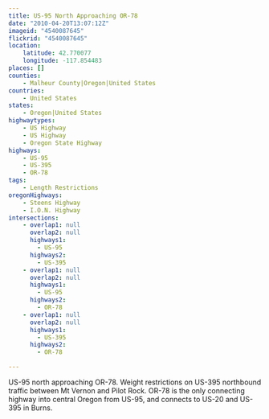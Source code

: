 ```yaml
---
title: US-95 North Approaching OR-78
date: "2010-04-20T13:07:12Z"
imageid: "4540087645"
flickrid: "4540087645"
location:
    latitude: 42.770077
    longitude: -117.854483
places: []
counties:
    - Malheur County|Oregon|United States
countries:
    - United States
states:
    - Oregon|United States
highwaytypes:
    - US Highway
    - US Highway
    - Oregon State Highway
highways:
    - US-95
    - US-395
    - OR-78
tags:
    - Length Restrictions
oregonHighways:
    - Steens Highway
    - I.O.N. Highway
intersections:
    - overlap1: null
      overlap2: null
      highways1:
        - US-95
      highways2:
        - US-395
    - overlap1: null
      overlap2: null
      highways1:
        - US-95
      highways2:
        - OR-78
    - overlap1: null
      overlap2: null
      highways1:
        - US-395
      highways2:
        - OR-78

---
```

US-95 north approaching OR-78.  Weight restrictions on US-395 northbound traffic between Mt Vernon and Pilot Rock.  OR-78 is the only connecting highway into central Oregon from US-95, and connects to US-20 and US-395 in Burns.